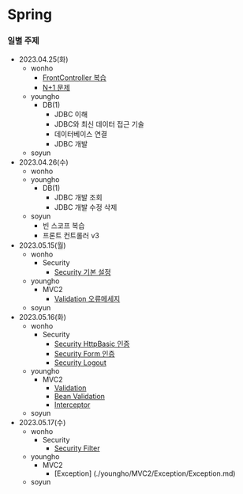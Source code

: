 # Spring

### 일별 주제

- 2023.04.25(화)
  - wonho
    - [FrontController 복습](./wonho/FrontController/)
    - [N+1 문제](https://seoarc.tistory.com/81)
  - youngho
    - DB(1)
      - JDBC 이해
      - JDBC와 최신 데이터 접근 기술
      - 데이터베이스 연결
      - JDBC 개발
  - soyun
- 2023.04.26(수)
  - wonho
  - youngho
    - DB(1)
      - JDBC 개발 조회
      - JDBC 개발 수정 삭제
  - soyun
    - 빈 스코프 복습
    - 프론트 컨트롤러 v3
- 2023.05.15(월)
  - wonho
    - Security
      - [Security 기본 설정](./wonho/Security/Setting.md)
  - youngho
    - MVC2
      - [Validation 오류메세지](./youngho/MVC2/Validation/Validation.md)
  - soyun
- 2023.05.16(화)
  - wonho
    - Security
      - [Security HttpBasic 인증](./wonho/Security/HttpBasic.md)
      - [Security Form 인증](./wonho/Security/Form.md)
      - [Security Logout](./wonho/Security/Logout.md)
  - youngho
    - MVC2
      - [Validation](./youngho/MVC2/Validation/Validation.md)
      - [Bean Validation](./youngho/MVC2/BeanValidation/BeanValidation.md)
      - [Interceptor](./youngho/MVC2/Interceptor/Interceptor.md)
  - soyun
- 2023.05.17(수)
  - wonho
    - Security
      - [Security Filter](./wonho/Security/Filter.md)
  - youngho
    - MVC2
      - [Exception] (./youngho/MVC2/Exception/Exception.md)   
  - soyun
